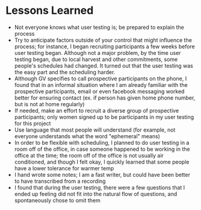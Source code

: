 # Lessons Learned

* Not everyone knows what user testing is; be prepared to explain the process
* Try to anticipate factors outside of your control that might influence the process; for instance, I began recruiting participants a few weeks before user testing began. Although not a major problem, by the time user testing began, due to local harvest and other commitments, some people's schedules had changed. It turned out that the user testing was the easy part and the scheduling harder. 
* Although GV specifies to call prospective participants on the phone, I found that in an informal situation where I am already familiar with the prospective participants, email or even facebook messaging worked better for ensuring contact (ex. if person has given home phone number, but is not at home regularly)
* If needed, make an effort to recruit a diverse group of prospective participants; only women signed up to be participants in my user testing for this project
* Use language that most people will understand (for example, not everyone understands what the word "ephemeral" means)
* In order to be flexible with scheduling, I planned to do user testing in a room off of the office, in case someone happened to be working in the office at the time; the room off of the office is not usually air conditioned, and though I felt okay, I quickly learned that some people have a lower tolerance for warmer temp
* I hand wrote some notes; I am a fast writer, but could have been better to have transcribed from a recording 
* I found that during the user testing, there were a few questions that I ended up feeling did not fit into the natural flow of questions, and spontaneously chose to omit them
